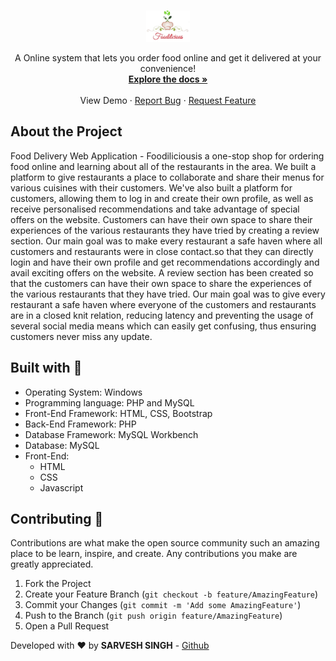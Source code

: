 <br />
<p align="center">
  <img src="images/logo_new-removebg-preview.png" alt="Logo" height=50 width=auto>
  
  <p align="center">
    A Online system that lets you order food online and get it delivered at your convenience!
    <br />
    <a href="https://github.com/SharayuBokde/Foodilicious"><strong>Explore the docs »</strong></a>
    <br />
    <br />
    View Demo
    ·
    <a href="https://github.com/SharayuBokde/Foodilicious/issues">Report Bug</a>
    ·
    <a href="https://github.com/SharayuBokde/Foodilicious/issues">Request Feature</a>
  </p>
</p>

## About the Project
Food Delivery Web Application - Foodiliciousis a one-stop shop for ordering food online and learning about all of the restaurants in the area. We built a platform to give restaurants a place to collaborate and share their menus for various cuisines with their customers. We've also built a platform for customers, allowing them to log in and create their own profile, as well as receive personalised recommendations and take advantage of special offers on the website. Customers can have their own space to share their experiences of the various restaurants they have tried by creating a review section. Our main goal was to make every restaurant a safe haven where all customers and restaurants were in close contact.so that they can directly login and have their own profile and get recommendations accordingly and avail exciting offers on the website. A review section has been created so that the customers can have their own space to share the experiences of the various restaurants that they have tried. Our main goal was to give every restaurant a safe haven where everyone of the customers and restaurants are in a closed knit relation, reducing latency and preventing the usage of several social media means which can easily get confusing, thus ensuring customers never miss any update.


## Built with 🔨

* Operating System: Windows
* Programming language: PHP and MySQL
* Front-End Framework: HTML, CSS, Bootstrap
* Back-End Framework: PHP
* Database Framework: MySQL Workbench
* Database: MySQL
* Front-End: 
  * HTML
  * CSS
  * Javascript


## Contributing 🤝
Contributions are what make the open source community such an amazing place to be learn, inspire, and create. Any contributions you make are greatly appreciated.

1. Fork the Project
2. Create your Feature Branch (`git checkout -b feature/AmazingFeature`)
3. Commit your Changes (`git commit -m 'Add some AmazingFeature'`)
4. Push to the Branch (`git push origin feature/AmazingFeature`)
5. Open a Pull Request


Developed with ❤️ by **SARVESH SINGH** - [Github](https://github.com/shavy4452)

